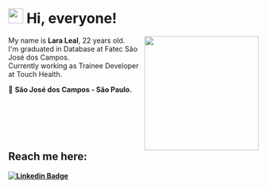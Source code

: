 <h1><img src="https://emojis.slackmojis.com/emojis/images/1570211625/6611/wave-animated.gif?1570211625" width="30"/> Hi, everyone! </h1>

<img align='right' src="https://steamuserimages-a.akamaihd.net/ugc/1631947648964785474/81CBA15178466DD47195A239232202E78987B714/?imw=637&imh=358&ima=fit&impolicy=Letterbox&imcolor=%23000000&letterbox=true" width="230">My name is **Lara Leal**, 22 years old.<br>I'm graduated in Database at Fatec São José dos Campos.    
Currently working as Trainee Developer at Touch Health.

📍 <b> São José dos Campos - São Paulo.
 <br> 
  <br>
  <br>
  <br>
  <br>
  <br>
 


##    **Reach me here:**  

[![Linkedin Badge](https://img.shields.io/badge/-LinkedIn-0e76a8?style=flat&logo=Linkedin&logoColor=white)](https://www.linkedin.com/in/laraoleal/)

